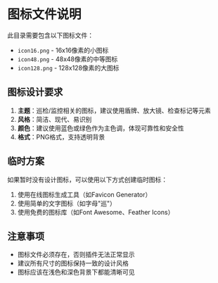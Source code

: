 # 图标文件说明

此目录需要包含以下图标文件：

- `icon16.png` - 16x16像素的小图标
- `icon48.png` - 48x48像素的中等图标  
- `icon128.png` - 128x128像素的大图标

## 图标设计要求

1. **主题**：巡检/监控相关的图标，建议使用盾牌、放大镜、检查标记等元素
2. **风格**：简洁、现代、易识别
3. **颜色**：建议使用蓝色或绿色作为主色调，体现可靠性和安全性
4. **格式**：PNG格式，支持透明背景

## 临时方案

如果暂时没有设计图标，可以使用以下方式创建临时图标：
1. 使用在线图标生成工具（如Favicon Generator）
2. 使用简单的文字图标（如字母"巡"）
3. 使用免费的图标库（如Font Awesome、Feather Icons）

## 注意事项

- 图标文件必须存在，否则插件无法正常显示
- 建议所有尺寸的图标保持一致的设计风格
- 图标应该在浅色和深色背景下都能清晰可见 
